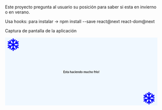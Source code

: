 Este proyecto pregunta al usuario su posición para saber si esta en invierno o en verano.

Usa hooks: para instalar -> npm install --save react@next react-dom@next

Captura de pantalla de la aplicación

![Captura de la app](captura.png)
